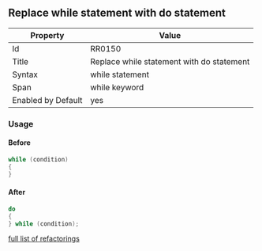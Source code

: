 ## Replace while statement with do statement

Property | Value
--- | ---
Id|RR0150
Title|Replace while statement with do statement
Syntax|while statement
Span|while keyword
Enabled by Default|yes

### Usage

#### Before

```csharp
while (condition)
{
}
```

#### After

```csharp
do
{
} while (condition);
```

[full list of refactorings](Refactorings.md)